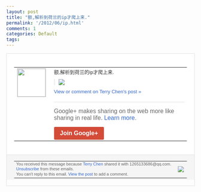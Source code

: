 ```yaml
---
layout: post
title: "额,解析到荷兰的ip才爬上来."
permalink: '/2012/06/ip.html'
comments: 1
categories: Default
tags: 
---
```

<div style="border:solid 1px #dfdfdf;color:#686868;font:13px Arial"><div style="background-color:#fff;padding:20px;"><table cellpadding="0" cellspacing="0"><tr><td style="padding-right:15px;vertical-align:top"><a href="https://plus.google.com/_/notifications/ngemlink?&amp;emid=CNCCkcDbr7ACFQQGQAodvX8AAA&amp;path=%2F108643996575278738906&amp;dt=1338645609205"><img height="75" src="https://lh3.googleusercontent.com/-KKRGTyJ5Bl0/AAAAAAAAAAI/AAAAAAAAEEY/jllxqER5dCk/s75-c-k-a/photo.jpg" style="border:solid 1px #cccccc;" width="75"/></a></td><td style="width:578px;color:#333;font:13px Arial;vertical-align:top;"><div style="padding-bottom:10px">额,解析到荷兰的ip才爬上来.</div><div style="margin-bottom:10px;padding-left:10px; border-left:2px solid #EAEAEA"><span style="margin-right:5px"><a href="https://plus.google.com/_/notifications/ngemlink?&amp;emid=CNCCkcDbr7ACFQQGQAodvX8AAA&amp;path=%2F108643996575278738906%2Fposts%2FMHnb8wbgAok%3Fgpinv%3DAMIXal8FjyeAWpOLTysNijzKlM-p4XDQz1bEvTNjuV-_7tiVBe6rfGpoFKkxkv4BvKCQ3PyrYGFEP1ypddFsihgE6HuEM0TnxRq1HCyYMWEA38cYAQoHvnI&amp;dt=1338645609205" style="zSoyz;"><img border="0" src="https://lh5.googleusercontent.com/-4hzQl8Xor30/T8ocRWP10PI/AAAAAAAAJQY/TkPlwuQzd1g/w160/QQ%25E6%258B%25BC%25E9%259F%25B3%25E6%2588%25AA%25E5%259B%25BE%25E6%259C%25AA%25E5%2591%25BD%25E5%2590%258D.png" style="max-height:200px;max-width:275px"/></a></span></div><a href="https://plus.google.com/_/notifications/ngemlink?&amp;emid=CNCCkcDbr7ACFQQGQAodvX8AAA&amp;path=%2F108643996575278738906%2Fposts%2FMHnb8wbgAok%3Fgpinv%3DAMIXal8FjyeAWpOLTysNijzKlM-p4XDQz1bEvTNjuV-_7tiVBe6rfGpoFKkxkv4BvKCQ3PyrYGFEP1ypddFsihgE6HuEM0TnxRq1HCyYMWEA38cYAQoHvnI&amp;dt=1338645609205" style="color:#3366CC;text-decoration:none;">View or comment on Terry Chen's post »</a><div style="margin-top:20px;border-top:solid 1px #dfdfdf"><div style="padding:15px 0;color:#686868;font:16px Arial;">Google+ makes sharing on the web more like sharing in real life. <a href="http://www.google.com/+/learnmore/" style="color:#3366CC;text-decoration:none;">Learn more</a>.</div><a href="https://plus.google.com/_/notifications/ngemlink?&amp;emid=CNCCkcDbr7ACFQQGQAodvX8AAA&amp;path=%2F%3Fgpinv%3DAMIXal8FjyeAWpOLTysNijzKlM-p4XDQz1bEvTNjuV-_7tiVBe6rfGpoFKkxkv4BvKCQ3PyrYGFEP1ypddFsihgE6HuEM0TnxRq1HCyYMWEA38cYAQoHvnI&amp;dt=1338645609205" style="display:inline-block;padding:7px 15px;background-color:#d44b38; color:#fff;font-size:16px; font-weight:bold;border-radius:2px;border:solid 1px #c43b28; white-space:nowrap;text-decoration:none">Join Google+</a></div></td></tr></table></div><div style="border-top:solid 1px #dfdfdf;padding:0 20px; background-color:#f5f5f5"><table cellpadding="0" cellspacing="0" style="height:50px"><tbody><tr><td style="vertical-align:middle;width:100%; color:#636363;font:11px Arial; line-height:120%">You received this message because <a href="https://plus.google.com/_/notifications/ngemlink?&amp;emid=CNCCkcDbr7ACFQQGQAodvX8AAA&amp;path=%2F108643996575278738906%3Fgpinv%3DAMIXal8FjyeAWpOLTysNijzKlM-p4XDQz1bEvTNjuV-_7tiVBe6rfGpoFKkxkv4BvKCQ3PyrYGFEP1ypddFsihgE6HuEM0TnxRq1HCyYMWEA38cYAQoHvnI&amp;dt=1338645609205" style="color:#3366CC;text-decoration:none;">Terry Chen</a> shared it with 1265133686@qq.com. <a href="https://plus.google.com/_/notifications/ngemlink?&amp;emid=CNCCkcDbr7ACFQQGQAodvX8AAA&amp;path=%2F_%2Fnonplus%2Femailsettings%3Fgpinv%3DAMIXal8FjyeAWpOLTysNijzKlM-p4XDQz1bEvTNjuV-_7tiVBe6rfGpoFKkxkv4BvKCQ3PyrYGFEP1ypddFsihgE6HuEM0TnxRq1HCyYMWEA38cYAQoHvnI%26est%3DADH5u8UVrxuyMPlRTLCYtlfUjg-eao1x9uMaPGIIFtbAiKk5znwmnNjalIuYvP0m-PeflCxSZx2LsT2T_8X3jCkFn_UBe8sUtVd2nRFB_TGXBvcc9dg0nLFbyfs-RpygjGWqk83Ti5ui&amp;dt=1338645609205" style="color:#3366CC;text-decoration:none;">Unsubscribe</a> from these emails.<br/>You can't reply to this email. <a href="https://plus.google.com/_/notifications/ngemlink?&amp;emid=CNCCkcDbr7ACFQQGQAodvX8AAA&amp;path=%2F108643996575278738906%2Fposts%2FMHnb8wbgAok%3Fgpinv%3DAMIXal8FjyeAWpOLTysNijzKlM-p4XDQz1bEvTNjuV-_7tiVBe6rfGpoFKkxkv4BvKCQ3PyrYGFEP1ypddFsihgE6HuEM0TnxRq1HCyYMWEA38cYAQoHvnI&amp;dt=1338645609205" style="color:#3366CC;text-decoration:none;">View the post</a> to add a comment.<br/></td><td><img src="https://ssl.gstatic.com/s2/oz/images/notifications/logo/google-plus-6617a72bb36cc548861652780c9e6ff1.png"/></td></tr></tbody></table></div></div>